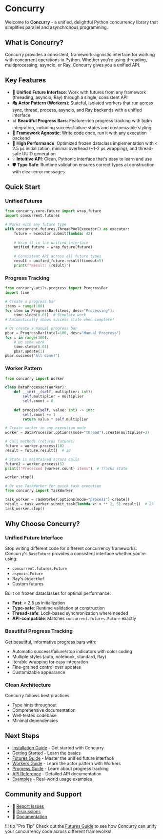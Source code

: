 # Concurry

Welcome to **Concurry** - a unified, delightful Python concurrency library that simplifies parallel and asynchronous programming.

## What is Concurry?

Concurry provides a consistent, framework-agnostic interface for working with concurrent operations in Python. Whether you're using threading, multiprocessing, asyncio, or Ray, Concurry gives you a unified API.

## Key Features

- 🔄 **Unified Future Interface**: Work with futures from any framework (threading, asyncio, Ray) through a single, consistent API
- 🎭 **Actor Pattern (Workers)**: Stateful, isolated workers that run across sync, thread, process, asyncio, and Ray backends with a unified interface
- 📊 **Beautiful Progress Bars**: Feature-rich progress tracking with tqdm integration, including success/failure states and customizable styling
- 🎯 **Framework Agnostic**: Write code once, run it with any execution backend
- 🚀 **High Performance**: Optimized frozen dataclass implementation with < 2.5 µs initialization, minimal overhead (~1-2 µs wrapping), and thread-safe UUID generation
- 💡 **Intuitive API**: Clean, Pythonic interface that's easy to learn and use
- 🛡️ **Type Safe**: Runtime validation ensures correct types at construction with clear error messages

## Quick Start

### Unified Futures

```python
from concurry.core.future import wrap_future
import concurrent.futures

# Works with any future type
with concurrent.futures.ThreadPoolExecutor() as executor:
    future = executor.submit(lambda: 42)
    
    # Wrap it in the unified interface
    unified_future = wrap_future(future)
    
    # Consistent API across all future types
    result = unified_future.result(timeout=5)
    print(f"Result: {result}")
```

### Progress Tracking

```python
from concurry.utils.progress import ProgressBar
import time

# Create a progress bar
items = range(100)
for item in ProgressBar(items, desc="Processing"):
    time.sleep(0.01)  # Simulate work
# Automatically shows success state when complete!

# Or create a manual progress bar
pbar = ProgressBar(total=100, desc="Manual Progress")
for i in range(100):
    # Do some work
    time.sleep(0.01)
    pbar.update(1)
pbar.success("All done!")
```

### Worker Pattern

```python
from concurry import Worker

class DataProcessor(Worker):
    def __init__(self, multiplier: int):
        self.multiplier = multiplier
        self.count = 0
    
    def process(self, value: int) -> int:
        self.count += 1
        return value * self.multiplier

# Create worker in any execution mode
worker = DataProcessor.options(mode="thread").create(multiplier=3)

# Call methods (returns futures)
future = worker.process(10)
result = future.result()  # 30

# State is maintained across calls
future2 = worker.process(5)
print(f"Processed {worker.count} items")  # Tracks state

worker.stop()

# Or use TaskWorker for quick task execution
from concurry import TaskWorker

task_worker = TaskWorker.options(mode="process").create()
result = task_worker.submit_task(lambda x: x ** 2, 5).result()  # 25
task_worker.stop()
```

## Why Choose Concurry?

### Unified Future Interface

Stop writing different code for different concurrency frameworks. Concurry's `BaseFuture` provides a consistent interface whether you're using:

- `concurrent.futures.Future`
- `asyncio.Future`
- Ray's `ObjectRef`
- Custom futures

Built on frozen dataclasses for optimal performance:
- **Fast**: < 2.5 µs initialization
- **Type-safe**: Runtime validation at construction
- **Thread-safe**: Lock-based synchronization where needed
- **API-compatible**: Matches `concurrent.futures.Future` exactly

### Beautiful Progress Tracking

Get beautiful, informative progress bars with:

- Automatic success/failure/stop indicators with color coding
- Multiple styles (auto, notebook, standard, Ray)
- Iterable wrapping for easy integration
- Fine-grained control over updates
- Customizable appearance

### Clean Architecture

Concurry follows best practices:

- Type hints throughout
- Comprehensive documentation
- Well-tested codebase
- Minimal dependencies

## Next Steps

- [Installation Guide](installation.md) - Get started with Concurry
- [Getting Started](user-guide/getting-started.md) - Learn the basics
- [Futures Guide](user-guide/futures.md) - Master the unified future interface
- [Workers Guide](user-guide/workers.md) - Learn the actor pattern with Workers
- [Progress Guide](user-guide/progress.md) - Learn about progress tracking
- [API Reference](api/index.md) - Detailed API documentation
- [Examples](examples.md) - Real-world usage examples

## Community and Support

- 🐛 [Report Issues](https://github.com/adivekar-utexas/concurry/issues)
- 💬 [Discussions](https://github.com/adivekar-utexas/concurry/discussions)
- 📖 [Documentation](https://adivekar-utexas.github.io/concurry/)

!!! tip "Pro Tip"
    Check out the [Futures Guide](user-guide/futures.md) to see how Concurry can unify your concurrency code across different frameworks!


